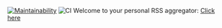 [![Maintainability](https://api.codeclimate.com/v1/badges/d3e25baf8df7b75c4776/maintainability)](https://codeclimate.com/github/evvs/frontend-project-lvl3/maintainability)
![CI](https://github.com/evvs/frontend-project-lvl3/workflows/CI/badge.svg)
Welcome to your personal RSS aggregator: [Click here](https://frontend-project-lvl3-lilac.now.sh/)

